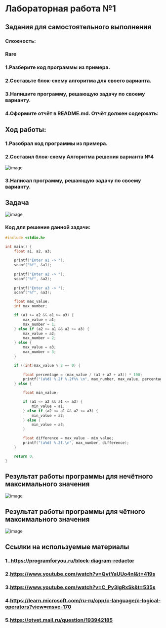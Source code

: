 # Лабораторная работа №1
## Задания для самостоятельного выполнения
### Сложность:
### Rare
### 1.Разберите код программы из примера.
### 2.Составьте блок-схему алгоритма для своего варианта.
### 3.Напишите программу, решающую задачу по своему варианту.
### 4.Оформите отчёт в README.md. Отчёт должен содержать:
## Ход работы:
### 1.Разобрал код программы из примера.
### 2.Составил блок-схему Алгоритма решения варианта №4
![image](https://github.com/zbtka/programming/assets/144006033/3c3a053b-c751-4a77-bc9e-e1eb7b169f86)
### 3.Написал программу, решающую задачу по своему варианту.
## Задача
![image](https://github.com/zbtka/programming/assets/144006033/8fa1e650-2ae3-4baa-ad1c-cb8cf60b4044)
### Код для решение данной задачи:
```c
#include <stdio.h>

int main() {
    float a1, a2, a3;
    
    printf("Enter a1 -> ");
    scanf("%f", &a1);
    
    printf("Enter a2 -> ");
    scanf("%f", &a2);
    
    printf("Enter a3 -> ");
    scanf("%f", &a3);

    float max_value;
    int max_number;

    if (a1 >= a2 && a1 >= a3) {
        max_value = a1;
        max_number = 1;
    } else if (a2 >= a1 && a2 >= a3) {
        max_value = a2;
        max_number = 2;
    } else {
        max_value = a3;
        max_number = 3;
    }

    if ((int)max_value % 2 == 0) {
    	
        float percentage = (max_value / (a1 + a2 + a3)) * 100;
        printf("(a%d) %.2f %.2f%% \n", max_number, max_value, percentage);
    } else {

        float min_value;

        if (a1 <= a2 && a1 <= a3) {
            min_value = a1;
        } else if (a2 <= a1 && a2 <= a3) {
            min_value = a2;
        } else {
            min_value = a3;
        }

        float difference = max_value - min_value;
        printf("(a%d) %.2f.\n", max_number, difference);
    }

    return 0;
}
```
## Результат работы программы для нечётного максимального значения 
![image](https://github.com/zbtka/programming/assets/144006033/ca76903a-a26a-454a-84dd-314ebc2bda59)
## Результат работы программы для чётного максимального значения
![image](https://github.com/zbtka/programming/assets/144006033/40e7f1b8-1148-4739-849d-d1ca72549c54)
## Cсылки на используемые материалы

### 1..https://programforyou.ru/block-diagram-redactor

### 2.https://www.youtube.com/watch?v=QvtYaUUo4nI&t=419s

### 3.https://www.youtube.com/watch?v=C_Py3IgRxSk&t=535s

### 4.https://learn.microsoft.com/ru-ru/cpp/c-language/c-logical-operators?view=msvc-170

### 5.https://otvet.mail.ru/question/193942185
